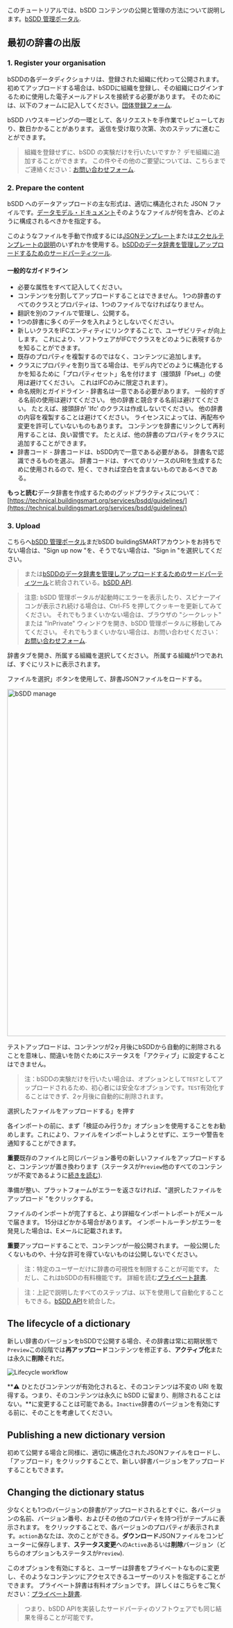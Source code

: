 このチュートリアルでは、bSDD コンテンツの公開と管理の方法について説明します。[bSDD 管理ポータル](https://manage.bsdd.buildingsmart.org/).

## 最初の辞書の出版

<h3 id="register">1. Register your organisation</h3>

bSDDの各データディクショナリは、登録された組織に代わって公開されます。 初めてアップロードする場合は、bSDDに組織を登録し、その組織にログインするために使用した電子メールアドレスを接続する必要があります。 そのためには、以下のフォームに記入してください。<a href="https://bsi-technicalservices.atlassian.net/servicedesk/customer/portal/3/group/4/create/25">団体登録フォーム</a>.

bSDD ハウスキーピングの一環として、各リクエストを手作業でレビューしており、数日かかることがあります。 返信を受け取り次第、次のステップに進むことができます。

> 組織を登録せずに、bSDD の実験だけを行いたいですか？ デモ組織に追加することができます。 この件やその他のご要望については、こちらまでご連絡ください：[お問い合わせフォーム](https://share.hsforms.com/1RtgbtGyIQpCd7Cdwt2l67A2wx5h).

<h3 id="prepare">2. Prepare the content</h3>

bSDD へのデータアップロードの主な形式は、適切に構造化された JSON ファイルです。[データモデル・ドキュメント](https://technical.buildingsmart.org/services/bsdd/data-structure/)そのようなファイルが何を含み、どのように構成されるべきかを指定する。

このようなファイルを手動で作成するには<a href="https://github.com/buildingSMART/bSDD/blob/master/Model/Import%20Model/bsdd-import-model.json">JSONテンプレート</a>または<a href="https://github.com/buildingSMART/bSDD/tree/master/Model/Import%20Model/spreadsheet-import">エクセルテンプレートの説明</a>のいずれかを使用する。<a href="https://technical.buildingsmart.org/resources/software-implementations/?filter_5=bSDD+submit%2Fmanage&amp;mode=any">bSDDのデータ辞書を管理しアップロードするためのサードパーティツール</a>.

#### 一般的なガイドライン

- 必要な属性をすべて記入してください。
- コンテンツを分割してアップロードすることはできません。 1つの辞書のすべてのクラスとプロパティは、1つのファイルでなければなりません。
- 翻訳を別のファイルで管理し、公開する。
- 1つの辞書に多くのデータを入れようとしないでください。
- 新しいクラスをIFCエンティティにリンクすることで、ユーザビリティが向上します。 これにより、ソフトウェアがIFCでクラスをどのように表現するかを知ることができます。
- 既存のプロパティを複製するのではなく、コンテンツに追加します。
- クラスにプロパティを割り当てる場合は、モデル内でどのように構造化するかを知るために「プロパティセット」名を付けます（接頭辞「Pset_」の使用は避けてください。 これはIFCのみに限定されます）。
- 命名規則とガイドライン - 辞書名は一意である必要があります。 一般的すぎる名前の使用は避けてください。 他の辞書と競合する名前は避けてください。 たとえば、接頭辞が 'Ifc' のクラスは作成しないでください。 他の辞書の内容を複製することは避けてください。 ライセンスによっては、再配布や変更を許可していないものもあります。 コンテンツを辞書にリンクして再利用することは、良い習慣です。 たとえば、他の辞書のプロパティをクラスに追加することができます。 
- 辞書コード - 辞書コードは、bSDD内で一意である必要がある。 辞書名で認識できるものを選ぶ。 辞書コードは、すべてのリソースのURIを生成するために使用されるので、短く、できれば空白を含まないものであるべきである。 

**もっと読む**データ辞書を作成するためのグッドプラクティスについて：[https://technical.buildingsmart.org/services/bsdd/guidelines/](https://technical.buildingsmart.org/services/bsdd/guidelines/)

<h3 id="upload">3. Upload</h3>

こちらへ[bSDD 管理ポータル](https://manage.bsdd.buildingsmart.org/)まだbSDD buildingSMARTアカウントをお持ちでない場合は、"Sign up now "を、そうでない場合は、"Sign in "を選択してください。

> または<a href="https://technical.buildingsmart.org/resources/software-implementations/?filter_5=bSDD+submit%2Fmanage&amp;mode=any">bSDDのデータ辞書を管理しアップロードするためのサードパーティツール</a>と統合されている。<a href="https://app.swaggerhub.com/apis/buildingSMART/Dictionaries/v1">bSDD API</a>.

> 注意: bSDD 管理ポータルが起動時にエラーを表示したり、スピナーアイコンが表示され続ける場合は、Ctrl-F5 を押してクッキーを更新してみてください。 それでもうまくいかない場合は、ブラウザの "シークレット" または "InPrivate" ウィンドウを開き、bSDD 管理ポータルに移動してみてください。 それでもうまくいかない場合は、お問い合わせください：[お問い合わせフォーム](https://share.hsforms.com/1RtgbtGyIQpCd7Cdwt2l67A2wx5h).

辞書タブを開き、所属する組織を選択してください。 所属する組織が1つであれば、すぐにリストに表示されます。

ファイルを選択」ボタンを使用して、辞書JSONファイルをロードする。

<img src="https://raw.githubusercontent.com/buildingSMART/bSDD/master/Documentation/graphics/bSDD%20management%20portal.png" alt="bSDD manage" style="width: 800px" />

テストアップロードは、コンテンツが2ヶ月後にbSDDから自動的に削除されることを意味し、間違いを防ぐためにステータスを「アクティブ」に設定することはできません。

> 注：bSDDの実験だけを行いたい場合は、オプションとして`TEST`としてアップロードされるため、初心者には安全なオプションです。`TEST`有効化することはできず、2ヶ月後に自動的に削除されます。

選択したファイルをアップロードする」を押す

各インポートの前に、まず「検証のみ行うか」オプションを使用することをお勧めします。これにより、ファイルをインポートしようとせずに、エラーや警告を通知することができます。

**重要**既存のファイルと同じバージョン番号の新しいファイルをアップロードすると、コンテンツが置き換わります（ステータスが`Preview`他のすべてのコンテンツが不変であるように[続きを読む](#the-lifecycle-of-a-dictionary)).

準備が整い、プラットフォームがエラーを返さなければ、"選択したファイルをアップロード "をクリックする。

ファイルのインポートが完了すると、より詳細なインポートレポートがEメールで届きます。 15分ほどかかる場合があります。 インポートルーチンがエラーを発見した場合は、Eメールに記載されます。

**重要**アップロードすることで、コンテンツが一般公開されます。 一般公開したくないものや、十分な許可を得ていないものは公開しないでください。 

> 注：特定のユーザーだけに辞書の可視性を制限することが可能です。 ただし、これはbSDDの有料機能です。 詳細を読む[プライベート辞書](https://technical.buildingsmart.org/services/bsdd/private-dictionaries/).

> 注：上記で説明したすべてのステップは、以下を使用して自動化することもできる。<a href="https://app.swaggerhub.com/apis/buildingSMART/Dictionaries/v1">bSDD API</a>を統合した。

<h2 id="dictionary-lifecycle">The lifecycle of a dictionary</h2>

新しい辞書のバージョンをbSDDで公開する場合、その辞書は常に初期状態で`Preview`この段階では**再アップロード**コンテンツを修正する、**アクティブ化**または永久に**削除**それだ。

<img src="https://raw.githubusercontent.com/buildingSMART/bSDD/master/Documentation/graphics/Content_lifecycle_workflow.jpg" alt="Lifecycle workflow" />

**⚠️ ひとたびコンテンツが有効化されると、そのコンテンツは不変の URI を取得する。つまり、そのコンテンツは永久に bSDD に留まり、削除されることはない。**に変更することは可能である。`Inactive`辞書のバージョンを有効にする前に、そのことを考慮してください。

<h2 id="dictionary-reupload">Publishing a new dictionary version</h2>

初めて公開する場合と同様に、適切に構造化されたJSONファイルをロードし、「アップロード」をクリックすることで、新しい辞書バージョンをアップロードすることもできます。

<h2 id="dictionary-status">Changing the dictionary status</h2>

少なくとも1つのバージョンの辞書がアップロードされるとすぐに、各バージョンの名前、バージョン番号、およびその他のプロパティを持つ行がテーブルに表示されます。 をクリックすることで、各バージョンのプロパティが表示されます。`action`あなたは、次のことができる。**ダウンロード**JSONファイルをコンピューターに保存します、**ステータス変更**への`Active`あるいは**削除**バージョン（どちらのオプションもステータスが`Preview`).

このオプションを有効にすると、ユーザーは辞書をプライベートなものに変更し、そのようなコンテンツにアクセスできるユーザーのリストを指定することができます。 プライベート辞書は有料オプションです。 詳しくはこちらをご覧ください：[プライベート辞書](https://technical.buildingsmart.org/services/bsdd/private-dictionaries/).

> つまり、bSDD APIを実装したサードパーティのソフトウェアでも同じ結果を得ることが可能です。 
